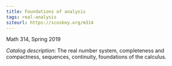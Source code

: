 ```yaml
---
title: Foundations of analysis
tags: real-analysis
siteurl: https://scoskey.org/m314
---
```


Math 314, Spring 2019<!--more-->

*Catalog description*: The real number system, completeness and compactness, sequences, continuity, foundations of the calculus.
